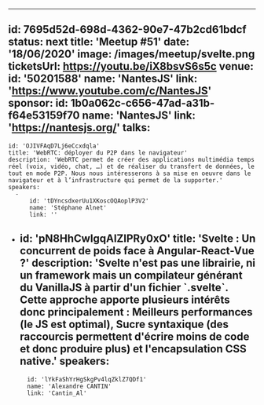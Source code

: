 ---
id: 7695d52d-698d-4362-90e7-47b2cd61bdcf
status: next
title: 'Meetup #51'
date: '18/06/2020'
image: /images/meetup/svelte.png
ticketsUrl: https://youtu.be/iX8bsvS6s5c
venue:
  id: '50201588'
  name: 'NantesJS'
  link: 'https://www.youtube.com/c/NantesJS'
sponsor:
    id: 1b0a062c-c656-47ad-a31b-f64e53159f70
    name: 'NantesJS'
    link: 'https://nantesjs.org/'
talks:
  -
    id: 'OJIVFAqD7Lj6eCcxdqla'
    title: 'WebRTC: déployer du P2P dans le navigateur'
    description: 'WebRTC permet de créer des applications multimédia temps réel (voix, vidéo, chat, …) et de réaliser du transfert de données, le tout en mode P2P. Nous nous intéresserons à sa mise en oeuvre dans le navigateur et à l’infrastructure qui permet de la supporter.'
    speakers:
      -
          id: 'tDYncsdxerUu1XKoscOQAoplP3V2'
          name: 'Stéphane Alnet'
          link: ''
  -
    id: 'pN8HhCwIgqAIZIPRy0xO'
    title: 'Svelte : Un concurrent de poids face à Angular-React-Vue ?'
    description: 'Svelte n&#x27;est pas une librairie, ni un framework mais un compilateur générant du VanillaJS à partir d&#x27;un fichier &#x60;.svelte&#x60;.
Cette approche apporte plusieurs intérêts donc principalement : Meilleurs performances (le JS est optimal), Sucre syntaxique (des raccourcis permettent d&#x27;écrire moins de code et donc produire plus) et l&#x27;encapsulation CSS native.'
    speakers:
      -
          id: 'lYkFaShYrHgSkgPv4lqZklZ7QDf1'
          name: 'Alexandre CANTIN'
          link: 'Cantin_Al'
